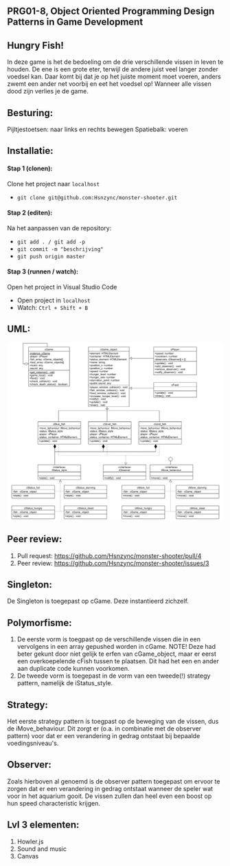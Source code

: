 ## PRG01-8, Object Oriented Programming Design Patterns in Game Development 

## Hungry Fish!
In deze game is het de bedoeling om de drie verschillende vissen in leven te houden. De ene is een grote eter, terwijl de andere juist veel langer zonder voedsel kan. Daar komt bij dat je op het juiste moment moet voeren, anders zwemt een ander net voorbij en eet het voedsel op! Wanneer alle vissen dood zijn verlies je de game.

## Besturing:
Pijltjestoetsen: naar links en rechts bewegen
Spatiebalk: voeren

## Installatie:
#### Stap 1 (clonen):
Clone het project naar `localhost`
- `git clone git@github.com:Hsnzync/monster-shooter.git`

#### Stap 2 (editen):
Na het aanpassen van de repository:
- `git add . / git add -p`
- `git commit -m "beschrijving"`
- `git push origin master`

#### Stap 3 (runnen / watch):
Open het project in Visual Studio Code
- Open project in `localhost`
- Watch: `Ctrl + Shift + B`

## UML:
![uml](https://github.com/DennievanderStarre/PRG01-8/blob/master/UML.png) 

## Peer review:
1. Pull request: https://github.com/Hsnzync/monster-shooter/pull/4
2. Peer review: https://github.com/Hsnzync/monster-shooter/issues/3

## Singleton:
De Singleton is toegepast op cGame. Deze instantieerd zichzelf.

## Polymorfisme:
1. De eerste vorm is toegpast op de verschillende vissen die in een vervolgens in een array gepushed worden in cGame. NOTE! Deze had beter gekunt door niet gelijk te erfen van cGame_object, maar er eerst een overkoepelende cFish tussen te plaatsen. Dit had het een en ander aan duplicate code kunnen voorkomen.  
2. De tweede vorm is toegepast in de vorm van een tweede(!) strategy pattern, namelijk de iStatus_style.

## Strategy:
Het eerste strategy pattern is toegpast op de beweging van de vissen, dus de iMove_behaviour. Dit zorgt er (o.a. in combinatie met de observer pattern) voor dat er een verandering in gedrag ontstaat bij bepaalde voedingsniveau's.

## Observer:
Zoals hierboven al genoemd is de observer pattern toegepast om ervoor te zorgen dat er een verandering in gedrag ontstaat wanneer de speler wat voor in het aquarium gooit. De vissen zullen dan heel even een boost op hun speed characteristic krijgen.

## Lvl 3 elementen:
1. Howler.js
2. Sound and music
3. Canvas